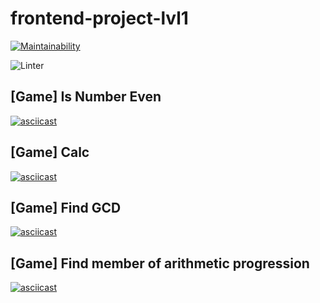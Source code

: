 # frontend-project-lvl1

[![Maintainability](https://api.codeclimate.com/v1/badges/69a1086a6d0679776b7d/maintainability)](https://codeclimate.com/github/qrxt/frontend-project-lvl1/maintainability)

![Linter](https://github.com/qrxt/frontend-project-lvl1/workflows/Node%20CI/badge.svg)

## [Game] Is Number Even
[![asciicast](https://asciinema.org/a/354913.svg)](https://asciinema.org/a/354913)

## [Game] Calc

[![asciicast](https://asciinema.org/a/354936.svg)](https://asciinema.org/a/354936)


## [Game] Find GCD

[![asciicast](https://asciinema.org/a/354977.svg)](https://asciinema.org/a/354977)

## [Game] Find member of arithmetic progression

[![asciicast](https://asciinema.org/a/354995.svg)](https://asciinema.org/a/354995)
